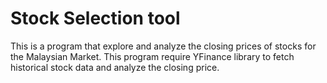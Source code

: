 # Stock Selection tool
This is a program that explore and analyze the closing prices of stocks for the Malaysian Market. This program require YFinance library to fetch historical stock data and analyze the closing price.
